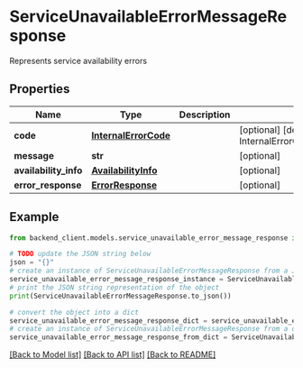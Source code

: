 # ServiceUnavailableErrorMessageResponse

Represents service availability errors

## Properties

Name | Type | Description | Notes
------------ | ------------- | ------------- | -------------
**code** | [**InternalErrorCode**](InternalErrorCode.md) |  | [optional] [default to InternalErrorCode.NO_INTERNAL_ERROR]
**message** | **str** |  | [optional] 
**availability_info** | [**AvailabilityInfo**](AvailabilityInfo.md) |  | [optional] 
**error_response** | [**ErrorResponse**](ErrorResponse.md) |  | [optional] 

## Example

```python
from backend_client.models.service_unavailable_error_message_response import ServiceUnavailableErrorMessageResponse

# TODO update the JSON string below
json = "{}"
# create an instance of ServiceUnavailableErrorMessageResponse from a JSON string
service_unavailable_error_message_response_instance = ServiceUnavailableErrorMessageResponse.from_json(json)
# print the JSON string representation of the object
print(ServiceUnavailableErrorMessageResponse.to_json())

# convert the object into a dict
service_unavailable_error_message_response_dict = service_unavailable_error_message_response_instance.to_dict()
# create an instance of ServiceUnavailableErrorMessageResponse from a dict
service_unavailable_error_message_response_from_dict = ServiceUnavailableErrorMessageResponse.from_dict(service_unavailable_error_message_response_dict)
```
[[Back to Model list]](../README.md#documentation-for-models) [[Back to API list]](../README.md#documentation-for-api-endpoints) [[Back to README]](../README.md)


